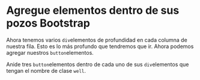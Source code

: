 
# Agregue elementos dentro de sus pozos Bootstrap

Ahora tenemos varios `div`elementos de profundidad en cada columna de nuestra fila. Esto es lo más profundo que tendremos que ir. Ahora podemos agregar nuestros `button`elementos.

Anide tres `button`elementos dentro de cada uno de sus `div`elementos que tengan el nombre de clase `well`.